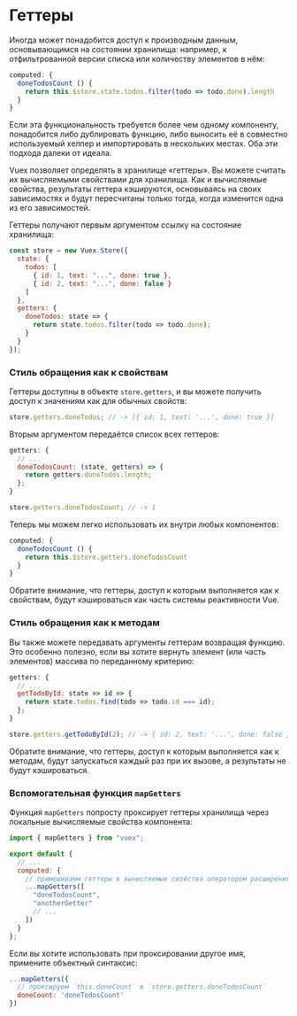 # Геттеры

Иногда может понадобится доступ к производным данным, основывающимся на состоянии хранилища: например, к отфильтрованной версии списка или количеству элементов в нём:

```js
computed: {
  doneTodosCount () {
    return this.$store.state.todos.filter(todo => todo.done).length
  }
}
```

Если эта функциональность требуется более чем одному компоненту, понадобится либо дублировать функцию, либо выносить её в совместно используемый хелпер и импортировать в нескольких местах. Оба эти подхода далеки от идеала.

Vuex позволяет определять в хранилище «геттеры». Вы можете считать их вычисляемыми свойствами для хранилища. Как и вычисляемые свойства, результаты геттера кэшируются, основываясь на своих зависимостях и будут пересчитаны только тогда, когда изменится одна из его зависимостей.

Геттеры получают первым аргументом ссылку на состояние хранилища:

```js
const store = new Vuex.Store({
  state: {
    todos: [
      { id: 1, text: "...", done: true },
      { id: 2, text: "...", done: false }
    ]
  },
  getters: {
    doneTodos: state => {
      return state.todos.filter(todo => todo.done);
    }
  }
});
```

### Стиль обращения как к свойствам

Геттеры доступны в объекте `store.getters`, и вы можете получить доступ к значениям как для обычных свойств:

```js
store.getters.doneTodos; // -> [{ id: 1, text: '...', done: true }]
```

Вторым аргументом передаётся список всех геттеров:

```js
getters: {
  // ...
  doneTodosCount: (state, getters) => {
    return getters.doneTodos.length;
  };
}
```

```js
store.getters.doneTodosCount; // -> 1
```

Теперь мы можем легко использовать их внутри любых компонентов:

```js
computed: {
  doneTodosCount () {
    return this.$store.getters.doneTodosCount
  }
}
```

Обратите внимание, что геттеры, доступ к которым выполняется как к свойствам, будут кэшироваться как часть системы реактивности Vue.

### Стиль обращения как к методам

Вы также можете передавать аргументы геттерам возвращая функцию. Это особенно полезно, если вы хотите вернуть элемент (или часть элементов) массива по переданному критерию:

```js
getters: {
  // ...
  getTodoById: state => id => {
    return state.todos.find(todo => todo.id === id);
  };
}
```

```js
store.getters.getTodoById(2); // -> { id: 2, text: '...', done: false }
```

Обратите внимание, что геттеры, доступ к которым выполняется как к методам, будут запускаться каждый раз при их вызове, а результаты не будут кэшироваться.

### Вспомогательная функция `mapGetters`

Функция `mapGetters` попросту проксирует геттеры хранилища через локальные вычисляемые свойства компонента:

```js
import { mapGetters } from "vuex";

export default {
  // ...
  computed: {
    // примешиваем геттеры в вычисляемые свойства оператором расширения
    ...mapGetters([
      "doneTodosCount",
      "anotherGetter"
      // ...
    ])
  }
};
```

Если вы хотите использовать при проксировании другое имя, примените объектный синтаксис:

```js
...mapGetters({
  // проксируем `this.doneCount` в `store.getters.doneTodosCount`
  doneCount: 'doneTodosCount'
})
```
